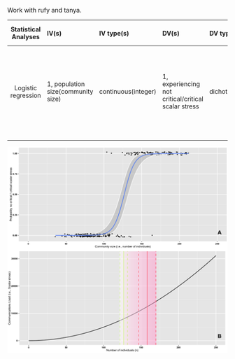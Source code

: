 Work with rufy and tanya.


| **Statistical Analyses**	|  **IV(s)**  |  **IV type(s)** |  **DV(s)**  |  **DV type(s)**  |  **Control Var** | **Control Var type**  | **Question to be answered** | **_H0_** | **alpha** | **link to paper**| 
|:----------:|:----------|:------------|:-------------|:-------------|:------------|:------------- |:------------------|:----:|:-------:|:-------|
Logistic regression	| 1, population size(community size) | continuous(integer) | 1, experiencing not critical/critical scalar stress| dichotomous | 1, None | None |The relationship between the possibilities of experiencing a critical level of scalar stress and population sizes.| There is no relationship between 'experiencing critical scalar stress or not' and 'population size'| 0.05 |https://journals.plos.org/plosone/article?id=10.1371/journal.pone.0091510#pone-0091510-g005|
  |||||||||
  
  
![main plot](plosologistic.png)
